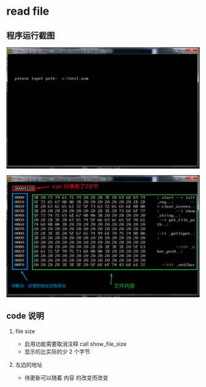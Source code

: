 # read file

## 程序运行截图

![看不到图片是科学问题](https://raw.githubusercontent.com/yiyah/Picture_Material/master/20210530185707.png)

![看不到图片是科学问题](https://raw.githubusercontent.com/yiyah/Picture_Material/master/20210530185936.png)

## code 说明

1. file size

    * 启用功能需要取消注释 call    show_file_size
    * 显示的比实际的少 2 个字节

2. 左边的地址

    * 待更新可以随着 内容 的改变而改变